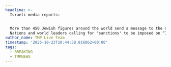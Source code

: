 ```yaml
---
headline: >-
  Israeli media reports:


  More than 450 Jewish figures around the world send a message to the United
  Nations and world leaders calling for 'sanctions' to be imposed on “Israel”
author_name: TMP Live Team
timestamp: '2025-10-23T10:44:58.816062+00:00'
tags:
  - BREAKING
  - TMPNEWS
---
```



